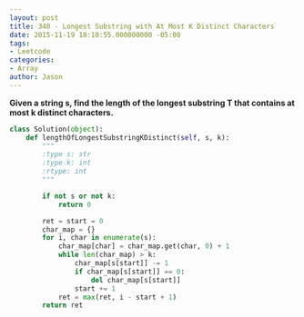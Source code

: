 ```yaml
---
layout: post
title: 340 - Longest Substring with At Most K Distinct Characters
date: 2015-11-19 18:10:55.000000000 -05:00
tags:
- Leetcode
categories:
- Array
author: Jason
---
```

**Given a string s, find the length of the longest substring T that contains at most k distinct characters.**

``` python
class Solution(object):
    def lengthOfLongestSubstringKDistinct(self, s, k):
        """
        :type s: str
        :type k: int
        :rtype: int
        """

        if not s or not k:
            return 0

        ret = start = 0
        char_map = {}
        for i, char in enumerate(s):
            char_map[char] = char_map.get(char, 0) + 1
            while len(char_map) > k:
                char_map[s[start]] -= 1
                if char_map[s[start]] == 0:
                    del char_map[s[start]]
                start += 1
            ret = max(ret, i - start + 1)
        return ret
```
